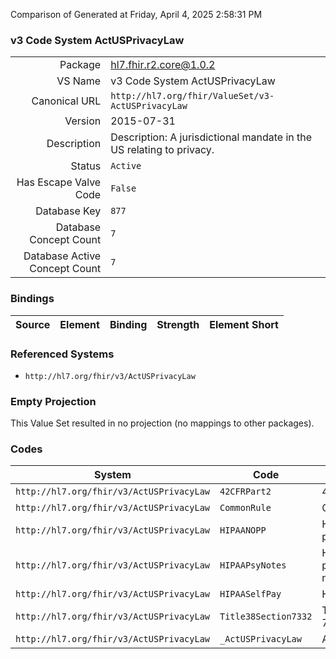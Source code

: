 Comparison of 
Generated at Friday, April 4, 2025 2:58:31 PM

### v3 Code System ActUSPrivacyLaw

|      |     |
| ---: | --- |
| Package | hl7.fhir.r2.core@1.0.2 |
| VS Name | v3 Code System ActUSPrivacyLaw |
| Canonical URL | `http://hl7.org/fhir/ValueSet/v3-ActUSPrivacyLaw` |
| Version | 2015-07-31 |
| Description | Description: A jurisdictional mandate in the US relating to privacy. |
| Status | `Active` |
| Has Escape Valve Code | `False` |
| Database Key | `877` |
| Database Concept Count | `7` |
| Database Active Concept Count | `7` |
### Bindings

| Source | Element | Binding | Strength | Element Short |
| ------ | ------- | ------- | -------- | ------------- |

### Referenced Systems

* `http://hl7.org/fhir/v3/ActUSPrivacyLaw`
### Empty Projection

This Value Set resulted in no projection (no mappings to other packages).

### Codes

| System | Code | Display |
| ------ | ---- | ------- |
| `http://hl7.org/fhir/v3/ActUSPrivacyLaw` | `42CFRPart2` | 42 CFR Part2 |
| `http://hl7.org/fhir/v3/ActUSPrivacyLaw` | `CommonRule` | Common Rule |
| `http://hl7.org/fhir/v3/ActUSPrivacyLaw` | `HIPAANOPP` | HIPAA notice of privacy practices |
| `http://hl7.org/fhir/v3/ActUSPrivacyLaw` | `HIPAAPsyNotes` | HIPAA psychotherapy notes |
| `http://hl7.org/fhir/v3/ActUSPrivacyLaw` | `HIPAASelfPay` | HIPAA self-pay |
| `http://hl7.org/fhir/v3/ActUSPrivacyLaw` | `Title38Section7332` | Title 38 Section 7332 |
| `http://hl7.org/fhir/v3/ActUSPrivacyLaw` | `_ActUSPrivacyLaw` | ActUSPrivacyLaw |
